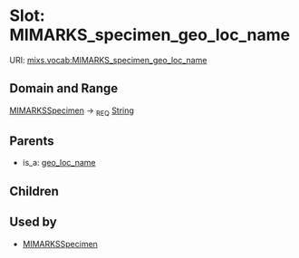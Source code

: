 
# Slot: MIMARKS_specimen_geo_loc_name




URI: [mixs.vocab:MIMARKS_specimen_geo_loc_name](https://w3id.org/mixs/vocab/MIMARKS_specimen_geo_loc_name)


## Domain and Range

[MIMARKSSpecimen](MIMARKSSpecimen.md) ->  <sub>REQ</sub> [String](types/String.md)

## Parents

 *  is_a: [geo_loc_name](geo_loc_name.md)

## Children


## Used by

 * [MIMARKSSpecimen](MIMARKSSpecimen.md)
